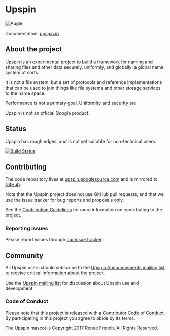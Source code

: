 # Upspin

![Augie](cmd/frontend/images/augie.jpg)

Documentation: [upspin.io](https://upspin.io/)

## About the project

Upspin is an experimental project to build a framework for naming
and sharing files and other data securely, uniformly, and globally:
a global name system of sorts.

It is not a file system, but a set of protocols and reference
implementations that can be used to join things like file systems
and other storage services to the name space.

Performance is not a primary goal. Uniformity and security are.

Upspin is not an official Google product.


## Status

Upspin has rough edges, and is not yet suitable for non-technical users.

[![Build Status](https://travis-ci.org/upspin/upspin.svg?branch=master)](https://travis-ci.org/upspin/upspin)


## Contributing

The code repository lives at
[upspin.googlesource.com](https://upspin.googlesource.com)
and is mirrored to [GitHub](https://github.com/upspin/upspin).

Note that the Upspin project does not use GitHub pull requests, and
that we use the issue tracker for bug reports and proposals only.

See the [Contribution Guidelines](CONTRIBUTING.md)
for more information on contributing to the project.


### Reporting issues

Please report issues through
[our issue tracker](https://github.com/upspin/upspin/issues).


## Community

All Upspin users should subscribe to the
[Upspin Announcements mailing list](https://groups.google.com/forum/#!forum/upspin-announce)
to receive critical information about the project.

Use the [Upspin mailing list](https://groups.google.com/forum/#!forum/upspin)
for discussion about Upspin use and development.


### Code of Conduct

Please note that this project is released with a [Contributor Code of Conduct](CONDUCT.md).
By participating in this project you agree to abide by its terms.


The Upspin mascot is Copyright 2017 Renee French. [All Rights Reserved](doc/mascot.md).
